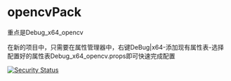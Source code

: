 # opencvPack

重点是Debug_x64_opencv

在新的项目中，只需要在属性管理器中，右键DeBug|x64-添加现有属性表-选择配置好的属性表Debug_x64_opencv.props即可快速完成配置

[![Security Status](https://www.murphysec.com/platform3/v31/badge/1673517127514742784.svg)](https://www.murphysec.com/console/report/1673517127472799744/1673517127514742784)
